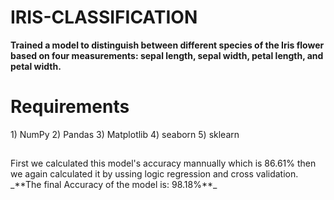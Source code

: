 # IRIS-CLASSIFICATION
**Trained a model to distinguish between different species of the Iris flower based on four measurements: sepal length, sepal width, petal length, and petal width.**

<h1> Requirements </h1>
1) NumPy
2) Pandas
3) Matplotlib
4) seaborn
5) sklearn
<h2> </h2>
First we calculated this model's accuracy mannually which is 86.61% then we again calculated it by ussing logic regression and cross validation. 
_**The final Accuracy of the model is: 98.18%**_
